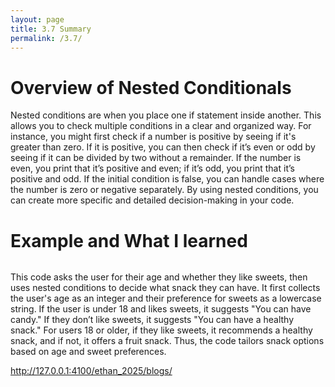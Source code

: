 ```yaml
---
layout: page
title: 3.7 Summary
permalink: /3.7/
---
```


<h1>Overview of Nested Conditionals</h1>

Nested conditions are when you place one if statement inside another. This allows you to check multiple conditions in a clear and organized way. For instance, you might first check if a number is positive by seeing if it's greater than zero. If it is positive, you can then check if it’s even or odd by seeing if it can be divided by two without a remainder. If the number is even, you print that it’s positive and even; if it’s odd, you print that it’s positive and odd. If the initial condition is false, you can handle cases where the number is zero or negative separately. By using nested conditions, you can create more specific and detailed decision-making in your code.


<h1>Example and What I learned</h1>

<img src= "{{site.baseurl}}/images/notebooks/image copy 18.png" alt = "">

This code asks the user for their age and whether they like sweets, then uses nested conditions to decide what snack they can have. It first collects the user's age as an integer and their preference for sweets as a lowercase string. If the user is under 18 and likes sweets, it suggests "You can have candy." If they don’t like sweets, it suggests "You can have a healthy snack." For users 18 or older, if they like sweets, it recommends a healthy snack, and if not, it offers a fruit snack. Thus, the code tailors snack options based on age and sweet preferences.


http://127.0.0.1:4100/ethan_2025/blogs/




